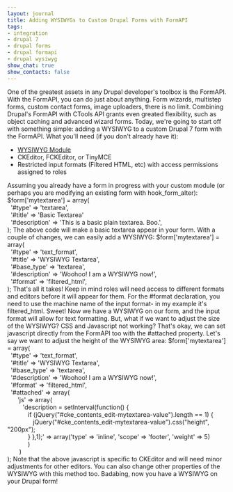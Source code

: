 ```yaml
---
layout: journal
title: Adding WYSIWYGs to Custom Drupal Forms with FormAPI
tags: 
- integration
- drupal 7
- drupal forms
- drupal formapi
- drupal wysiwyg
show_chat: true
show_contacts: false
---
```


One of the greatest assets in any Drupal developer&#39;s toolbox is the FormAPI. With the FormAPI, you can do just about anything. Form wizards, multistep forms, custom contact forms, image uploaders, there is no limit. Combining Drupal&#39;s FormAPI with CTools API grants even greated flexibility, such as object caching and advanced wizard forms. Today, we&#39;re going to start off with something simple: adding a WYSIWYG to a custom Drupal 7 form with the FormAPI. What you&#39;ll need (if you don&#39;t already have it): <ul><li><a href="http://drupal.org/project/wysiwyg" target="_blank">WYSIWYG Module</a></li><li>CKEditor, FCKEditor, or TinyMCE</li><li>Restricted input formats (Filtered HTML, etc) with access permissions assigned to roles</li></ul>Assuming you already have a form in progress with your custom module (or perhaps you are modifying an existing form with hook_form_alter): $form[&#39;mytextarea&#39;] = array(<br />&nbsp; &#39;#type&#39; =&gt; &#39;textarea&#39;,<br />&nbsp; &#39;#title&#39; =&gt; &#39;Basic Textarea&#39;<br />&nbsp; &#39;#description&#39; =&gt; &#39;This is a basic plain textarea. Boo.&#39;,<br /> ); The above code will make a basic textarea appear in your form. With a couple of changes, we can easily add a WYSIWYG: $form[&#39;mytextarea&#39;] = array(<br />&nbsp; &#39;#type&#39; =&gt; &#39;text_format&#39;,<br />&nbsp; &#39;#title&#39; =&gt; &#39;WYSIWYG Textarea&#39;,<br />&nbsp; &#39;#base_type&#39; =&gt; &#39;textarea&#39;,<br />&nbsp; &#39;#description&#39; =&gt; &#39;Woohoo! I am a WYSIWYG now!&#39;,<br />&nbsp; &#39;#format&#39; =&gt; &#39;filtered_html&#39;,<br />); That&#39;s all it takes! Keep in mind roles will need access to different formats and editors before it will appear for them. For the #format declaration, you need to use the machine name of the input format- in my example it&#39;s filtered_html. Sweet! Now we have a WYSIWYG on our form, and the input format will allow for text formatting. But, what if we want to adjust the size of the WYSIWYG? CSS and Javascript not working? That&#39;s okay, we can set javascript directly from the FormAPI too with the #attached property. Let&#39;s say we want to adjust the height of the WYSIWYG area: $form[&#39;mytextarea&#39;] = array(<br />&nbsp; &#39;#type&#39; =&gt; &#39;text_format&#39;,<br />&nbsp; &#39;#title&#39; =&gt; &#39;WYSIWYG Textarea&#39;,<br />&nbsp; &#39;#base_type&#39; =&gt; &#39;textarea&#39;,<br />&nbsp; &#39;#description&#39; =&gt; &#39;Woohoo! I am a WYSIWYG now!&#39;,<br />&nbsp; &#39;#format&#39; =&gt; &#39;filtered_html&#39;,<br />&nbsp; &#39;#attached&#39; =&gt; array(<br />&nbsp; &nbsp; &nbsp; &#39;js&#39; =&gt; array(<br />&nbsp; &nbsp; &nbsp; &nbsp; &nbsp;&#39;description = setInterval(function() {<br />&nbsp; &nbsp; &nbsp; &nbsp; &nbsp; &nbsp; if (jQuery(&quot;#cke_contents_edit-mytextarea-value&quot;).length == 1) {<br />&nbsp; &nbsp; &nbsp; &nbsp; &nbsp; &nbsp; &nbsp; &nbsp;jQuery(&quot;#cke_contents_edit-mytextarea-value&quot;).css(&quot;height&quot;, &quot;200px&quot;);<br />&nbsp; &nbsp; &nbsp; &nbsp; &nbsp; &nbsp; } },1);&#39; =&gt; array(&#39;type&#39; =&gt; &#39;inline&#39;, &#39;scope&#39; =&gt; &#39;footer&#39;, &#39;weight&#39; =&gt; 5)<br />&nbsp; &nbsp; &nbsp; &nbsp; &nbsp; &nbsp; )<br />&nbsp; &nbsp; &nbsp; &nbsp;)<br />); Note that the above javascript is specific to CKEditor and will need minor adjustments for other editors. You can also change other properties of the WYSIWYG with this method too. Badabing, now you have a WYSIWYG on your Drupal form!